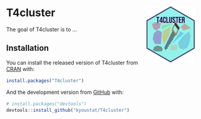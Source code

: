 
<!-- README.md is generated from README.Rmd. Please edit that file -->

# T4cluster <a href='https://kyoustat.com/T4cluster/'><img src='man/figures/logo.png' align="right" height="150" /></a>

<!-- badges: start -->

<!-- badges: end -->

The goal of T4cluster is to …

## Installation

You can install the released version of T4cluster from
[CRAN](https://CRAN.R-project.org) with:

``` r
install.packages("T4cluster")
```

And the development version from [GitHub](https://github.com/) with:

``` r
# install.packages("devtools")
devtools::install_github("kyoustat/T4cluster")
```
